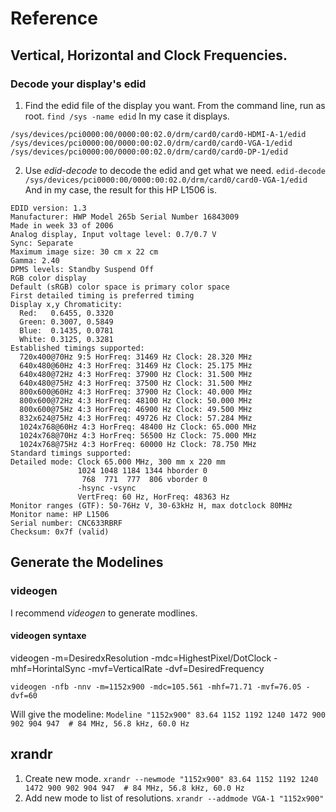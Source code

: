 # Reference

## Vertical, Horizontal and Clock Frequencies.

### Decode your display's edid

1. Find the edid file of the display you want.
From the command line, run as root.
`find /sys -name edid`
In my case it displays.
```
/sys/devices/pci0000:00/0000:00:02.0/drm/card0/card0-HDMI-A-1/edid
/sys/devices/pci0000:00/0000:00:02.0/drm/card0/card0-VGA-1/edid
/sys/devices/pci0000:00/0000:00:02.0/drm/card0/card0-DP-1/edid
```
2. Use *edid-decode* to decode the edid and get what we need.
`edid-decode /sys/devices/pci0000:00/0000:00:02.0/drm/card0/card0-VGA-1/edid`
And in my  case, the result for this HP L1506 is.
```
EDID version: 1.3
Manufacturer: HWP Model 265b Serial Number 16843009
Made in week 33 of 2006
Analog display, Input voltage level: 0.7/0.7 V
Sync: Separate 
Maximum image size: 30 cm x 22 cm
Gamma: 2.40
DPMS levels: Standby Suspend Off
RGB color display
Default (sRGB) color space is primary color space
First detailed timing is preferred timing
Display x,y Chromaticity:
  Red:   0.6455, 0.3320
  Green: 0.3007, 0.5849
  Blue:  0.1435, 0.0781
  White: 0.3125, 0.3281
Established timings supported:
  720x400@70Hz 9:5 HorFreq: 31469 Hz Clock: 28.320 MHz
  640x480@60Hz 4:3 HorFreq: 31469 Hz Clock: 25.175 MHz
  640x480@72Hz 4:3 HorFreq: 37900 Hz Clock: 31.500 MHz
  640x480@75Hz 4:3 HorFreq: 37500 Hz Clock: 31.500 MHz
  800x600@60Hz 4:3 HorFreq: 37900 Hz Clock: 40.000 MHz
  800x600@72Hz 4:3 HorFreq: 48100 Hz Clock: 50.000 MHz
  800x600@75Hz 4:3 HorFreq: 46900 Hz Clock: 49.500 MHz
  832x624@75Hz 4:3 HorFreq: 49726 Hz Clock: 57.284 MHz
  1024x768@60Hz 4:3 HorFreq: 48400 Hz Clock: 65.000 MHz
  1024x768@70Hz 4:3 HorFreq: 56500 Hz Clock: 75.000 MHz
  1024x768@75Hz 4:3 HorFreq: 60000 Hz Clock: 78.750 MHz
Standard timings supported:
Detailed mode: Clock 65.000 MHz, 300 mm x 220 mm
               1024 1048 1184 1344 hborder 0
                768  771  777  806 vborder 0
               -hsync -vsync 
               VertFreq: 60 Hz, HorFreq: 48363 Hz
Monitor ranges (GTF): 50-76Hz V, 30-63kHz H, max dotclock 80MHz
Monitor name: HP L1506
Serial number: CNC633RBRF
Checksum: 0x7f (valid)
```

## Generate the Modelines

### videogen
I recommend *videogen* to generate modlines.

#### videogen syntaxe
videogen -m=DesiredxResolution -mdc=HighestPixel/DotClock -mhf=HorintalSync -mvf=VerticalRate -dvf=DesiredFrequency

`videogen -nfb -nnv -m=1152x900 -mdc=105.561 -mhf=71.71 -mvf=76.05 -dvf=60`

Will give the modeline:
`Modeline "1152x900" 83.64 1152 1192 1240 1472 900 902 904 947  # 84 MHz, 56.8 kHz, 60.0 Hz`

## xrandr

1. Create new mode. `xrandr --newmode "1152x900" 83.64 1152 1192 1240 1472 900 902 904 947  # 84 MHz, 56.8 kHz, 60.0 Hz`
2. Add new mode to list of resolutions. `xrandr --addmode VGA-1 "1152x900"`